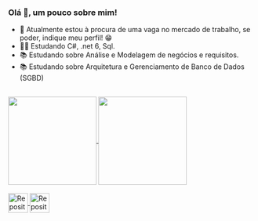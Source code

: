 ### Olá 👋, um pouco sobre mim!

- 👀 Atualmente estou à procura de uma vaga no mercado de trabalho, se poder, indique meu perfil! 😁
- 👨‍💻 Estudando C#, .net 6, Sql. 
- 📚 Estudando sobre Análise e Modelagem de negócios e requisitos.
- 📚 Estudando sobre Arquitetura e Gerenciamento de Banco de Dados (SGBD)
##
<a href="https://github.com/NandoMCT">
  <img align="center" height="180em" src="https://github-readme-stats.vercel.app/api?username=nandomct&count_private=true&show_icons=true&theme=algolia&bg_color=0D1117" />
</a>
<a href="https://github.com/NandoMCT?tab=repositories">
  <img align="center" height="180em" src="https://github-readme-stats.vercel.app/api/top-langs/?username=nandomct&layout=compact&bg_color=0D1117&title_color=00AEFF&text_color=FFFFFF" />
</a>

<div style="display: inline_block"><br>
<a href="https://github.com/NandoMCT?tab=repositories&q=&type=&language=java&sort=">
  <img align="center" alt="Repositórios-Java" height="40" width="40" src="https://cdn.jsdelivr.net/gh/devicons/devicon/icons/java/java-original.svg">
</a>
<a href="https://github.com/NandoMCT?tab=repositories&q=&type=&language=c%23&sort=">
  <img align="center" alt="Repositórios-C-Sharp" height="40" width="40" src="https://cdn.jsdelivr.net/gh/devicons/devicon/icons/csharp/csharp-original.svg">
</a>
</div>


